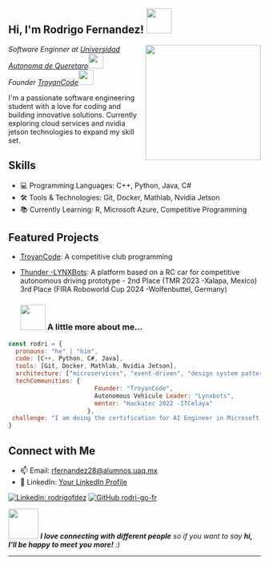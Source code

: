 <h2> Hi, I'm Rodrigo Fernandez! <img src="https://media.giphy.com/media/mGcNjsfWAjY5AEZNw6/giphy.gif" width="50"></h2>
<img align='right' src="https://i.imgur.com/eQsTiTn.jpeg" width="230">
<p><em>Software Enginner at <a href="https://www.uaq.mx/informatica/">Universidad Autonoma de Queretaro</a><img src="https://media.giphy.com/media/fYSnHlufseco8Fh93Z/giphy.gif" width="30"></br>Founder  <a href="https://www.instagram.com/troyan.code/">TroyanCode</a><img src="https://media.giphy.com/media/WUlplcMpOCEmTGBtBW/giphy.gif" width="30"> 
</em></p>

<!-- About Me -->
I'm a passionate software engineering student with a love for coding and building innovative solutions. Currently exploring cloud services and nvidia jetson technologies to expand my skill set.

<!-- Skills -->
## Skills
- 💻 Programming Languages: C++, Python, Java, C#
- 🛠️ Tools & Technologies: Git, Docker, Mathlab, Nvidia Jetson
- 📚 Currently Learning: R, Microsoft Azure, Competitive Programming

<!-- Projects -->
## Featured Projects
- [TroyanCode](https://www.instagram.com/troyan.code/): A competitive club programming 
- [Thunder -LYNXBots]([https://github.com/yourusername/projectname](https://www.instagram.com/itcrobots/)): A platform based on a RC car for competitive autonomous driving prototype - 2nd Place (TMR 2023 -Xalapa, Mexico) 3rd Place (FIRA Roboworld Cup 2024 -Wolfenbuttel, Germany)

  ### <img src="https://media.giphy.com/media/VgCDAzcKvsR6OM0uWg/giphy.gif" width="50"> A little more about me...  

```javascript
const rodri = {
  pronouns: "he" | "him",
  code: [C++, Python, C#, Java],
  tools: [Git, Docker, Mathlab, Nvidia Jetson],
  architecture: ["microservices", "event-driven", "design system pattern", "cloud services"],
  techCommunities: {
                        Founder: "TroyanCode",
                        Autonomous Vehicule Leader: "Lynxbots",
                        mentor: "Hackatec 2022 -ITCelaya"
                      },
 challenge: "I am doing the certification for AI Engineer in Microsoft Azure"
}
```

<!-- Connect with Me -->
## Connect with Me
- 📫 Email: rfernandez28@alumnos.uaq.mx
- 💼 LinkedIn: [Your LinkedIn Profile](https://www.linkedin.com/in/rodrigofdezr/)

[![Linkedin: rodrigofdez](https://img.shields.io/badge/-rodrigofdezr-blue?style=flat-square&logo=Linkedin&logoColor=white&link=https://www.linkedin.com/in/rodrigofdezr/)](https://www.linkedin.com/in/rodrigofdezr/)
[![GitHub rodri-go-fr](https://img.shields.io/github/followers/rodri-go-fr?label=follow&style=social)](https://github.com/rodri-go-fr)

<img src="https://media.giphy.com/media/LnQjpWaON8nhr21vNW/giphy.gif" width="60"> <em><b>I love connecting with different people</b> so if you want to say <b>hi, I'll be happy to meet you more!</b> :)</em>

---




<!--
**rodri-go-fr/rodri-go-fr** is a ✨ _special_ ✨ repository because its `README.md` (this file) appears on your GitHub profile.

Here are some ideas to get you started:

- 🔭 I’m currently working on ...
- 🌱 I’m currently learning ...
- 👯 I’m looking to collaborate on ...
- 🤔 I’m looking for help with ...
- 💬 Ask me about ...
- 📫 How to reach me: ...
- 😄 Pronouns: ...
- ⚡ Fun fact: ...
-->
